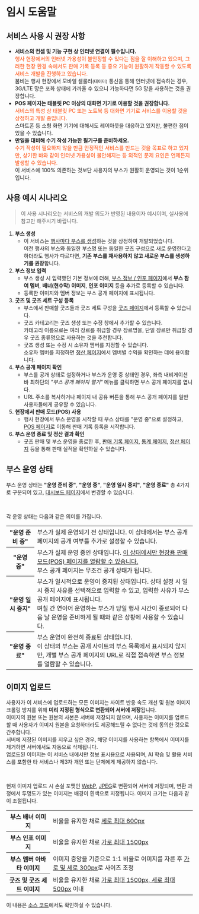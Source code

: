 # 임시 도움말

## 서비스 사용 시 권장 사항
  - **서비스의 컨셉 및 기능 구현 상 인터넷 연결이 필수입니다.** <br />
    <span style="color: orangered;">행사 현장에서의 인터넷 가용성이 불안정할 수 있다는 점을 잘 이해하고 있으며, 그러한 현장 환경 속에서도 판매 기록 등록 등 중요 기능이 원활하게 작동할 수 있도록 서비스 개발을 진행하고 있습니다.</span> <br />
    붐비는 행사 현장에서 모바일 셀룰러<small>(데이터)</small> 통신을 통해 인터넷에 접속하는 경우, 3G/LTE 망은 포화 상태에 가까울 수 있으니 가능하다면 5G 망을 사용하는 것을 권장합니다.
  - **POS 페이지는 태블릿 PC 이상의 대화면 기기로 이용할 것을 권장합니다.** <br />
    <span style="color: orangered;">서비스의 특성 상 태블릿 PC 또는 노트북 등 대화면 기기로 서비스를 이용할 것을 상정하고 개발 중입니다.</span> <br />
    스마트폰 등 소형 화면 기기에 대해서도 레이아웃을 대응하고 있지만, 불편한 점이 있을 수 있습니다.
  - **만일을 대비해 수기 작성 가능한 필기구를 준비하세요.** <br />
    <span style="color: orangered;">수기 작성이 필요하지 않을 만큼 안정적인 서비스를 만드는 것을 목표로 하고 있지만, 상기한 바와 같이 인터넷 가용성이 불안해지는 등 외적인 문제 요인은 언제든지 발생할 수 있습니다.</span> <br />
    이 서비스에 100% 의존하는 것보단 사용자의 부스가 원활히 운영되는 것이 1순위입니다. 


## 사용 예시 시나리오
> 이 사용 시나리오는 서비스의 개발 의도가 반영된 내용이자 예시이며, 실사용에 참고만 해주시기 바랍니다.

  1. **부스 생성**
     - 이 서비스는 <u>행사마다 부스를 생성</u>하는 것을 상정하여 개발되었습니다. <br />
       이전 행사의 부스와 동일한 부스명 또는 동일한 굿즈 구성으로 새로 운영한다고 하더라도 행사가 다르다면, **기존 부스를 재사용하지 않고 새로운 부스를 생성하기를 권장**합니다.
  2. **부스 정보 입력**
     - 부스 생성 시 입력했던 기본 정보에 더해, [부스 정보 / 인포 페이지](/info)에서 **부스 참여 멤버**, **배너(현수막) 이미지**, **인포 이미지** 등을 추가로 등록할 수 있습니다.
     - 등록한 이미지와 멤버 정보는 부스 공개 페이지에 표시됩니다.
  3. **굿즈 및 굿즈 세트 구성 등록**
     - 부스에서 판매할 굿즈들과 굿즈 세트 구성을 [굿즈 페이지](/goods)에서 등록할 수 있습니다.
     - 굿즈 카테고리는 굿즈 생성 또는 수정 창에서 추가할 수 있습니다. <br />
       카테고리 이름으로는 여러 장르를 취급할 경우 장르명을, 단일 장르만 취급할 경우 굿즈 종류명으로 사용하는 것을 추천합니다.
     - 굿즈 생성 또는 수정 시 소유자 멤버를 지정할 수 있습니다. <br />
       소유자 멤버를 지정하면 [정산 페이지](/closing)에서 멤버별 수익을 확인하는 데에 용이합니다.
  4. **부스 공개 페이지 확인**
     - 부스를 공개 상태로 설정하거나 부스가 운영 중 상태인 경우, 좌측 내비게이션 바 최하단의 *"부스 공개 페이지 열기"* 메뉴를 클릭하면 부스 공개 페이지를 엽니다.
     - URL 주소를 복사하거나 페이지 내 공유 버튼을 통해 부스 공개 페이지를 일반 사용자들에게 공유할 수 있습니다.
  5. **현장에서 판매 모드(POS) 사용**
     - 행사 현장에서 부스 운영을 시작할 때 부스 상태를 "운영 중"으로 설정하고, [POS 페이지](/pos)로 이동해 판매 기록 등록을 시작합니다.
  6. **부스 운영 종료 및 정산 결과 확인**
     - 굿즈 판매 및 부스 운영을 종료한 후, [판매 기록 페이지](/orders), [통계 페이지](/analytics), [정산 페이지](/closing) 등을 통해 판매 실적을 확인하실 수 있습니다.


## 부스 운영 상태
부스 운영 상태는 **"운영 준비 중"**, **"운영 중"**, **"운영 일시 중지"**, **"운영 종료"** 총 4가지로 구분되어 있고, [대시보드 페이지](/)에서 변경할 수 있습니다.

<br />

각 운영 상태는 다음과 같은 의미를 가집니다.
<table>
 <tr>
   <th style="width: 15%">"운영 준비 중"</th>
   <td>부스가 실제 운영되기 전 상태입니다. 이 상태에서는 부스 공개 페이지의 공개 여부를 추가로 설정할 수 있습니다.</td>
 </tr>
 <tr>
   <th>"운영 중"</th>
   <td>
     부스가 실제 운영 중인 상태입니다. <u>이 상태에서만 <a href="/pos">현장용 판매 모드(POS)</a> 페이지를 열람할 수 있습니다.</u> <br />
     부스 공개 페이지는 무조건 공개 상태가 됩니다.
   </td>
 </tr>
<tr>
   <th>"운영 일시 중지"</th>
   <td>
     부스가 일시적으로 운영이 중지된 상태입니다. 상태 설정 시 일시 중지 사유를 선택적으로 입력할 수 있고, 입력한 사유가 부스 공개 페이지에 표시됩니다. <br />
     며칠 간 연이어 운영하는 부스가 당일 행사 시간이 종료되어 다음 날 운영을 준비하게 될 때와 같은 상황에 사용할 수 있습니다.
   </td>
</tr>
<tr>
  <th>"운영 종료"</th>
  <td>
     부스 운영이 완전히 종료된 상태입니다. <br />
     이 상태의 부스는 공개 사이트의 부스 목록에서 표시되지 않지만, 개별 부스 공개 페이지의 URL로 직접 접속하면 부스 정보를 열람할 수 있습니다.
   </td>
 </tr>
</table>

## 이미지 업로드
사용자가 이 서비스에 업로드하는 모든 이미지는 사이트 반응 속도 개선 및 원본 이미지 크롤링 방지를 위해 **미리 지정된 형식으로 변환되어 서버에 저장**됩니다. <br />
이미지의 원본 또는 원본의 사본은 서버에 저장되지 않으며, 사용자는 이미지를 업로드할 때 사용자가 이미지 원본을 요청하더라도 제공해드릴 수 없다는 것에 동의한 것으로 간주합니다. <br />
서버에 저장된 이미지를 지우고 싶은 경우, 해당 이미지를 사용하는 항목에서 이미지를 제거하면 서버에서도 자동으로 삭제됩니다. <br />
업로드된 이미지는 이 서비스 내에서만 정보 표시용으로 사용되며, AI 학습 및 활용 서비스를 포함한 타 서비스나 제3자 개인 또는 단체에게 제공하지 않습니다. <br />

<br />

현재 이미지 업로드 시 손실 포맷인 [WebP](https://ko.wikipedia.org/wiki/WebP), [JPEG](https://ko.wikipedia.org/wiki/JPEG)로 변환되어 서버에 저장되며, 변환 과정에서 투명도가 있는 이미지는 배경이 흰색으로 지정됩니다. 이미지 크기는 다음과 같이 조절됩니다.
<table>
  <tr>
    <th>부스 배너 이미지</th>
    <td>비율을 유지한 채로 <u>세로 최대 600px</u></td>
  </tr>
  <tr>
    <th>부스 인포 이미지</th>
    <td>비율을 유지한 채로 <u>가로 최대 1500px</u></td>
  </tr>
  <tr>
    <th>부스 멤버 아바타 이미지</th>
    <td>이미지 중앙을 기준으로 1:1 비율로 이미지를 자른 후 <u>가로 및 세로 300px</u>로 사이즈 조정</td>
  </tr>
  <tr>
    <th>굿즈 및 굿즈 세트 이미지</th>
    <td>비율을 유지한 채로 <u>가로 최대 1500px, 세로 최대 500px</u> 이내</td>
  </tr>
</table>

이 내용은 [소스 코드](https://github.com/somnisomni/MyBoothManager/blob/main/packages/Common/src/utils/image-size-constraints.ts)에서도 확인하실 수 있습니다.

